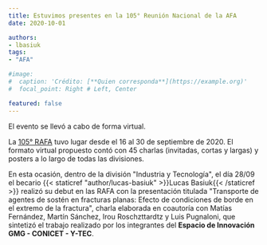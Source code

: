 ```yaml
---
title: Estuvimos presentes en la 105° Reunión Nacional de la AFA
date: 2020-10-01

authors:
- lbasiuk
tags:
- "AFA"

#image:
#  caption: 'Crédito: [**Quien corresponda**](https://example.org)'
#  focal_point: Right # Left, Center

featured: false
---
```


El evento se llevó a cabo de forma virtual.

<!--more-->

La [105° RAFA][1] tuvo lugar desde el 16 al 30 de septiembre de 2020. El formato virtual propuesto
contó con 45 charlas (invitadas, cortas y largas) y posters a lo largo de todas las divisiones.<br>

En esta ocasión, dentro de la división "Industria y Tecnología", el día 28/09 el becario
{{< staticref "author/lucas-basiuk" >}}Lucas Basiuk{{< /staticref >}} realizó su debut
en las RAFA con la presentación titulada "Transporte de agentes de sostén en fracturas
planas: Efecto de condiciones de borde en el extremo de la fractura", charla elaborada en
coautoría con Matías Fernández, Martín Sánchez, Irou Roschzttardtz y Luis Pugnaloni, que
sintetizó el trabajo realizado por los integrantes del **Espacio de Innovación GMG - CONICET - Y-TEC**.<br>

[1]: http://afa.mvilamajo.opalstacked.com/
